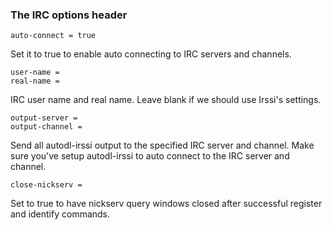 ### The IRC options header
	auto-connect = true
Set it to true to enable auto connecting to IRC servers and channels.

	user-name =
	real-name =
IRC user name and real name. Leave blank if we should use Irssi's settings.

	output-server =
	output-channel =
Send all autodl-irssi output to the specified IRC server and channel. Make sure you've setup autodl-irssi to auto connect to the IRC server and channel.

	close-nickserv =
Set to true to have nickserv query windows closed after successful register and identify commands.